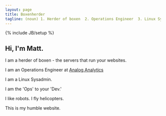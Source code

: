```yaml
---
layout: page
title: Boxenherder
tagline: (noun) 1. Herder of boxen  2. Operations Engineer  3. Linux Sysadmin
---
```

{% include JB/setup %}

## Hi, I'm Matt.

I am a herder of boxen - the servers that run your websites.

I am an Operations Engineer at [Analog Analytics](http://www.analoganalytics.com/)

I am a Linux Sysadmin.

I am the 'Ops' to your 'Dev.'

I like robots. I fly helicopters.

This is my humble website.